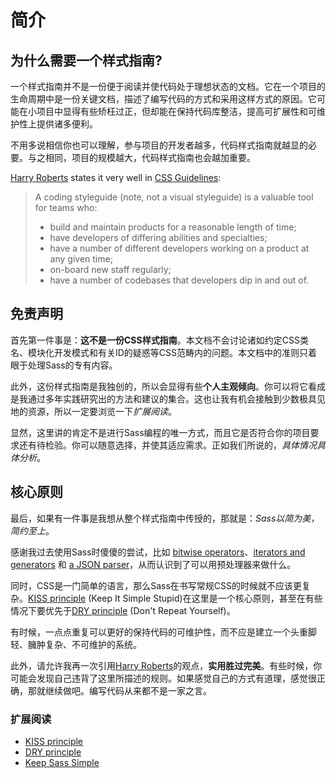 # 简介

## 为什么需要一个样式指南?

一个样式指南并不是一份便于阅读并使代码处于理想状态的文档。它在一个项目的生命周期中是一份关键文档，描述了编写代码的方式和采用这样方式的原因。它可能在小项目中显得有些矫枉过正，但却能在保持代码库整洁，提高可扩展性和可维护性上提供诸多便利。

不用多说相信你也可以理解，参与项目的开发者越多，代码样式指南就越显的必要。与之相同，项目的规模越大，代码样式指南也会越加重要。

[Harry Roberts](http://csswizardry.com) states it very well in [CSS Guidelines](http://cssguidelin.es/#the-importance-of-a-styleguide):

<blockquote>
  <p>A coding styleguide (note, not a visual styleguide) is a valuable tool for teams who:</p>
  <ul>
    <li>build and maintain products for a reasonable length of time;</li>
    <li>have developers of differing abilities and specialties;</li>
    <li>have a number of different developers working on a product at any given time;</li>
    <li>on-board new staff regularly;</li>
    <li>have a number of codebases that developers dip in and out of.</li>
  </ul>
</blockquote>

## 免责声明

首先第一件事是：**这不是一份CSS样式指南**。本文档不会讨论诸如约定CSS类名、模块化开发模式和有关ID的疑惑等CSS范畴内的问题。本文档中的准则只着眼于处理Sass的专有内容。

此外，这份样式指南是我独创的，所以会显得有些**个人主观倾向**。你可以将它看成是我通过多年实践研究出的方法和建议的集合。这也让我有机会接触到少数极具见地的资源，所以一定要浏览一下*扩展阅读*。

显然，这里讲的肯定不是进行Sass编程的唯一方式，而且它是否符合你的项目要求还有待检验。你可以随意选择，并使其适应需求。正如我们所说的，*具体情况具体分析*。

## 核心原则

最后，如果有一件事是我想从整个样式指南中传授的，那就是：*Sass以简为美，简约至上*。

感谢我过去使用Sass时傻傻的尝试，比如 [bitwise operators](https://github.com/HugoGiraudel/SassyBitwise)、[iterators and generators](https://github.com/HugoGiraudel/SassyIteratorsGenerators) 和 [a JSON parser](https://github.com/HugoGiraudel/SassyJSON)，从而认识到了可以用预处理器来做什么。

同时，CSS是一门简单的语言，那么Sass在书写常规CSS的时候就不应该更复杂。[KISS principle](http://en.wikipedia.org/wiki/KISS_principle) (Keep It Simple Stupid)在这里是一个核心原则，甚至在有些情况下要优先于[DRY principle](http://en.wikipedia.org/wiki/Don%27t_repeat_yourself) (Don't Repeat Yourself)。

有时候，一点点重复可以更好的保持代码的可维护性，而不应是建立一个头重脚轻、臃肿复杂、不可维护的系统。

此外，请允许我再一次引用[Harry Roberts](https://csswizardry.com)的观点，**实用胜过完美**。有些时候，你可能会发现自己违背了这里所描述的规则。如果感觉自己的方式有道理，感觉很正确，那就继续做吧。编写代码从来都不是一家之言。

### 扩展阅读

* [KISS principle](http://en.wikipedia.org/wiki/KISS_principle)
* [DRY principle](http://en.wikipedia.org/wiki/Don%27t_repeat_yourself)
* [Keep Sass Simple](http://www.sitepoint.com/keep-sass-simple/)